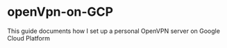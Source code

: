 # openVpn-on-GCP
This guide documents how I set up a personal OpenVPN server on Google Cloud Platform  
